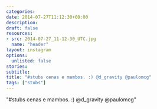 ```yaml
---
categories:
date: 2014-07-27T11:12:30+00:00
description:
draft: false
resources:
- src: 2014-07-27_11-12-30_UTC.jpg
  name: "header"
layout: instagram
options:
  unlisted: false
stories:
subtitle:
title: "#stubs cenas e mambos. :) @d_gravity @paulomcg"
tags: ["stubs"]
---
```


"#stubs cenas e mambos. :) @d_gravity @paulomcg"

